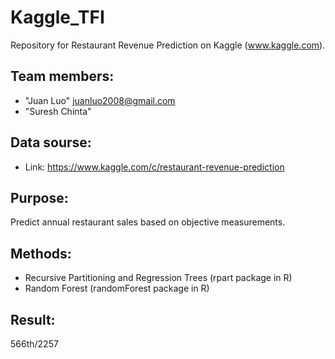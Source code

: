 # Kaggle_TFI
Repository for Restaurant Revenue Prediction on Kaggle (www.kaggle.com).

## Team members:
- "Juan Luo" juanluo2008@gmail.com
- "Suresh Chinta"

## Data sourse:
- Link: https://www.kaggle.com/c/restaurant-revenue-prediction

## Purpose:
Predict annual restaurant sales based on objective measurements.

## Methods:
- Recursive Partitioning and Regression Trees (rpart package in R)
- Random Forest (randomForest package in R)

## Result:
566th/2257

